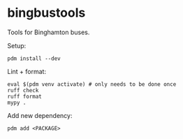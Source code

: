 # bingbustools

Tools for Binghamton buses.

Setup:

```
pdm install --dev
```

Lint + format:

```
eval $(pdm venv activate) # only needs to be done once
ruff check
ruff format
mypy .
```

Add new dependency:

```
pdm add <PACKAGE>
```
